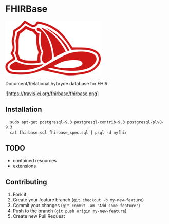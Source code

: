 # FHIRBase

![hemlet](doc/hemlet.png)

Document/Relational hybryde database for FHIR

![https://travis-ci.org/fhirbase/fhirbase.png]

## Installation


```
  sudo apt-get postgresql-9.3 postgresql-contrib-9.3 postgresql-plv8-9.3
  cat fhirbase.sql fhirbase_spec.sql | psql -d myfhir
```

## TODO

* contained resources
* extensions

## Contributing

1. Fork it
2. Create your feature branch (`git checkout -b my-new-feature`)
3. Commit your changes (`git commit -am 'Add some feature'`)
4. Push to the branch (`git push origin my-new-feature`)
5. Create new Pull Request
